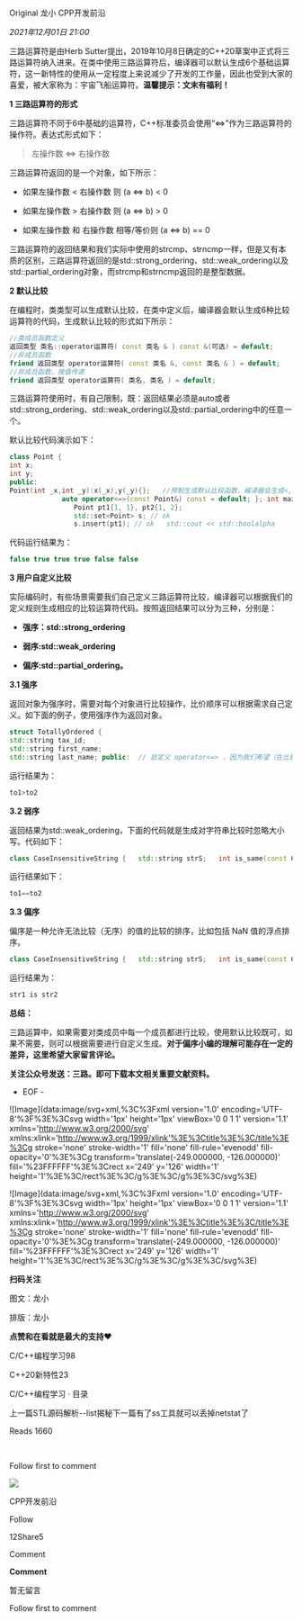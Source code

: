 # 

Original 龙小 CPP开发前沿

_2021年12月01日 21:00_

三路运算符是由Herb Sutter提出，2019年10月8日确定的C++20草案中正式将三路运算符纳入进来。在类中使用三路运算符后，编译器可以默认生成6个基础运算符，这一新特性的使用从一定程度上来说减少了开发的工作量，因此也受到大家的喜爱，被大家称为：宇宙飞船运算符。**温馨提示：文末有福利！**

**1 三路运算符的形式**

三路运算符不同于6中基础的运算符，C++标准委员会使用“\<=>”作为三路运算符的操作符。表达式形式如下：

> 左操作数 \<=> 右操作数

三路运算符返回的是一个对象，如下所示：

- 如果左操作数 \< 右操作数 则 (a \<=> b) \< 0

- 如果左操作数 > 右操作数 则 (a \<=> b) > 0

- 如果左操作数 和 右操作数 相等/等价则 (a \<=> b) == 0

三路运算符的返回结果和我们实际中使用的strcmp、strncmp一样，但是又有本质的区别，三路运算符返回的是std::strong_ordering、std::weak_ordering以及std::partial_ordering对象，而strcmp和strncmp返回的是整型数据。

**2 默认比较**

在编程时，类类型可以生成默认比较，在类中定义后，编译器会默认生成6种比较运算符的代码，生成默认比较的形式如下所示：

```cpp
//类成员函数定义
返回类型 类名::operator运算符( const 类名 & ) const &(可选) = default; 
//非成员函数 
friend 返回类型 operator运算符( const 类名 &, const 类名 & ) = default; 
//非成员函数，按值传递 
friend 返回类型 operator运算符( 类名, 类名 ) = default;
```

三路运算符使用时，有自己限制，既：返回结果必须是auto或者std::strong_ordering、std::weak_ordering以及std::partial_ordering中的任意一个。

默认比较代码演示如下：

```cpp
class Point {
int x;
int y;
public:
Point(int _x,int _y):x(_x),y(_y){};   //预制生成默认比较函数，编译器会生成<,==,<,<=,>=,!=运算代码
			 auto operator<=>(const Point&) const = default; }; int main() {
			    Point pt1{1, 1}, pt2{1, 2};
			    std::set<Point> s; // ok
			    s.insert(pt1); // ok   std::cout << std::boolalpha     << (pt1 == pt2) << ' ' // false；operator== 隐式地采用默认版本     << (pt1 != pt2) << ' ' // true     << (pt1 <  pt2) << ' ' // true     << (pt1 <= pt2) << ' ' // true     << (pt1 >  pt2) << ' ' // false     << (pt1 >= pt2) << ' ';// false }
```

代码运行结果为：

```cpp
false true true true false false
```

**3 用户自定义比较**

实际编码时，有些场景需要我们自己定义三路运算符比较，编译器可以根据我们的定义规则生成相应的比较运算符代码。按照返回结果可以分为三种，分别是：

- **强序：std::strong_ordering**

- **弱序:std::weak_ordering**

- **偏序:std::partial_ordering。**

**3.1 强序**

返回对象为强序时，需要对每个对象进行比较操作，比价顺序可以根据需求自己定义。如下面的例子，使用强序作为返回对象。

```cpp
struct TotallyOrdered {
std::string tax_id;
std::string first_name;
std::string last_name; public:  // 自定义 operator<=> ，因为我们希望（在比较姓前）先比较名：  std::strong_ordering operator<=>(const TotallyOrdered& that) const {    if (auto cmp = last_name <=> that.last_name; cmp != 0)        return cmp;    if (auto cmp = first_name <=> that.first_name; cmp != 0)        return cmp;    return tax_id <=> that.tax_id;  }  // ... 非比较函数 ... };  int main() {   TotallyOrdered to1{"b","c","d"}, to2{"b","d","c"};   auto res = to1<=>to2;   if(res >0)     std::cout<<"to1>to2"<<std::endl;   else if(res < 0)     std::cout<<"to1<to2"<<std::endl;   else     std::cout<<"to1==to2"<<std::endl; }
```

运行结果为：

```cpp
to1>to2
```

**3.2 弱序**

返回结果为std::weak_ordering，下面的代码就是生成对字符串比较时忽略大小写。代码如下：

```cpp
class CaseInsensitiveString {   std::string strS;   int is_same(const CaseInsensitiveString& rhs) const {         return strcasecmp(strS.c_str(),rhs.strS.c_str());     } public:   CaseInsensitiveString(std::string _str):strS(_str){};   std::weak_ordering operator<=>(const CaseInsensitiveString& b) const {       if(is_same(b)>0) return std::weak_ordering::greater;       else if(is_same(b)<0) return std::weak_ordering::less;       else return std::weak_ordering::equivalent;   } }; int main() {   CaseInsensitiveString str1("CPP"), str2("cpp");   auto res = str1<=>str2;   if(res >0)     std::cout<<"to1>to2"<<std::endl;   else if(res < 0)     std::cout<<"to1<to2"<<std::endl;   else     std::cout<<"to1==to2"<<std::endl; }
```

运行结果如下：

```cpp
to1==to2
```

**3.3 偏序**

偏序是一种允许无法比较（无序）的值的比较的排序，比如包括 NaN 值的浮点排序。

```cpp
class CaseInsensitiveString {   std::string strS;   int is_same(const CaseInsensitiveString& rhs) const {         return strcasecmp(strS.c_str(),rhs.strS.c_str());     } public:   CaseInsensitiveString(std::string _str):strS(_str){};  std::partial_ordering operator<=>(const CaseInsensitiveString& b) const {       if(is_same(b)>0) return std::partial_ordering::greater;       else if(is_same(b)<0) return std::partial_ordering::less;       else return std::partial_ordering::equivalent;   } };  int main() {   CaseInsensitiveString str1("CPP"), str2("cpp");   if(std::is_eq(str1<=>str2)) std::cout<<"str1 is str2";   if(std::is_neq(str1<=>str2)) std::cout<<" str1 is not str2";   if(str1>str2) std::cout<<" str1>str2";   if(str1<str2) std::cout<<" str1<str2"; }
```

运行结果为：

```cpp
str1 is str2
```

**总结：**

三路运算中，如果需要对类成员中每一个成员都进行比较，使用默认比较既可，如果不需要，则可以根据需要进行自定义生成。**对于偏序小编的理解可能存在一定的差异，这里希望大家留言评论。**

**关注公众号发送：****三路****。即可下载本文相关重要文献资料。**

- EOF -

!\[Image\](data:image/svg+xml,%3C%3Fxml version='1.0' encoding='UTF-8'%3F%3E%3Csvg width='1px' height='1px' viewBox='0 0 1 1' version='1.1' xmlns='http://www.w3.org/2000/svg' xmlns:xlink='http://www.w3.org/1999/xlink'%3E%3Ctitle%3E%3C/title%3E%3Cg stroke='none' stroke-width='1' fill='none' fill-rule='evenodd' fill-opacity='0'%3E%3Cg transform='translate(-249.000000, -126.000000)' fill='%23FFFFFF'%3E%3Crect x='249' y='126' width='1' height='1'%3E%3C/rect%3E%3C/g%3E%3C/g%3E%3C/svg%3E)

!\[Image\](data:image/svg+xml,%3C%3Fxml version='1.0' encoding='UTF-8'%3F%3E%3Csvg width='1px' height='1px' viewBox='0 0 1 1' version='1.1' xmlns='http://www.w3.org/2000/svg' xmlns:xlink='http://www.w3.org/1999/xlink'%3E%3Ctitle%3E%3C/title%3E%3Cg stroke='none' stroke-width='1' fill='none' fill-rule='evenodd' fill-opacity='0'%3E%3Cg transform='translate(-249.000000, -126.000000)' fill='%23FFFFFF'%3E%3Crect x='249' y='126' width='1' height='1'%3E%3C/rect%3E%3C/g%3E%3C/g%3E%3C/svg%3E)

**扫码关注**

图文：龙小

排版：龙小

**点赞和在看就是最大的支持❤️**

C/C++编程学习98

C++20新特性23

C/C++编程学习 · 目录

上一篇STL源码解析--list揭秘下一篇有了ss工具就可以丢掉netstat了

Reads 1660

​

Follow first to comment

[](javacript:;)

![](http://mmbiz.qpic.cn/sz_mmbiz_png/dl9rexXDGNKm5k4Irx7kCNseEMrP3Kr1JJVufuVicZTLgv2pPnXsH5wAuRub8yrUmFV0OZtiacVQ6em4a8X5h41Q/300?wx_fmt=png&wxfrom=18)

CPP开发前沿

Follow

12Share5

Comment

**Comment**

暂无留言

Follow first to comment
